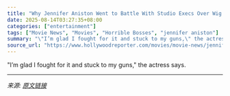 ```yaml
---
title: "Why Jennifer Aniston Went to Battle With Studio Execs Over Wig in ‘Horrible Bosses’"
date: 2025-08-14T03:27:35+08:00
categories: ["entertainment"]
tags: ["Movie News", "Movies", "Horrible Bosses", "jennifer aniston"]
summary: "\"I’m glad I fought for it and stuck to my guns,\" the actress says."
source_url: "https://www.hollywoodreporter.com/movies/movie-news/jennifer-aniston-fought-studio-execs-wig-horrible-bosses-1236344337/"
---
```


"I’m glad I fought for it and stuck to my guns," the actress says.

---

*来源: [原文链接](https://www.hollywoodreporter.com/movies/movie-news/jennifer-aniston-fought-studio-execs-wig-horrible-bosses-1236344337/)*
